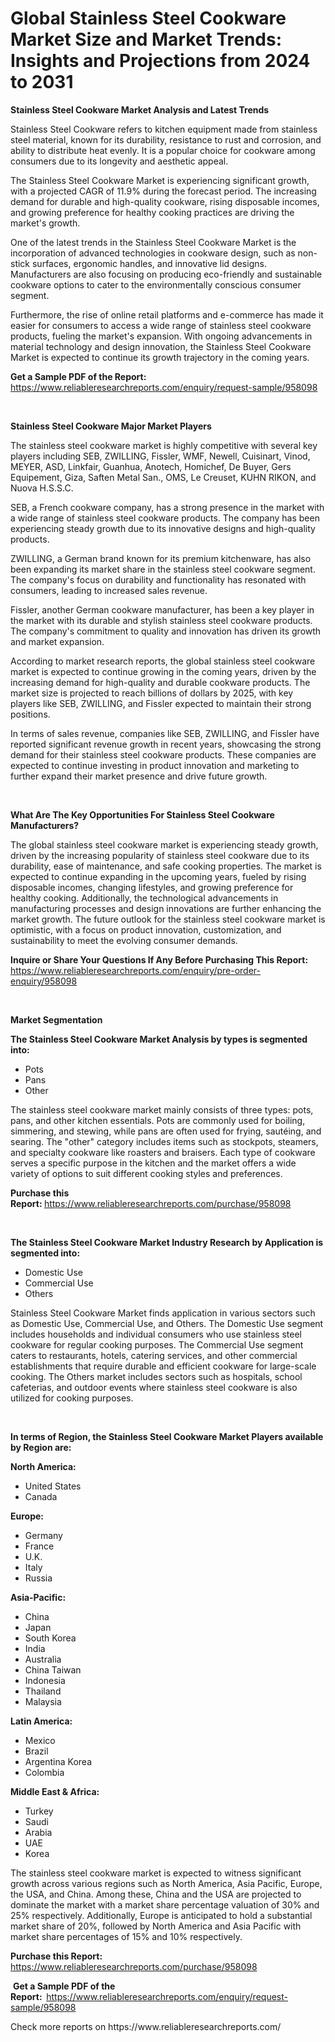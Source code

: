 <p><h1>Global Stainless Steel Cookware Market Size and Market Trends: Insights and Projections from 2024 to 2031</h1></p><p><strong>Stainless Steel Cookware Market Analysis and Latest Trends</strong></p>
<p><p>Stainless Steel Cookware refers to kitchen equipment made from stainless steel material, known for its durability, resistance to rust and corrosion, and ability to distribute heat evenly. It is a popular choice for cookware among consumers due to its longevity and aesthetic appeal.</p><p>The Stainless Steel Cookware Market is experiencing significant growth, with a projected CAGR of 11.9% during the forecast period. The increasing demand for durable and high-quality cookware, rising disposable incomes, and growing preference for healthy cooking practices are driving the market's growth.</p><p>One of the latest trends in the Stainless Steel Cookware Market is the incorporation of advanced technologies in cookware design, such as non-stick surfaces, ergonomic handles, and innovative lid designs. Manufacturers are also focusing on producing eco-friendly and sustainable cookware options to cater to the environmentally conscious consumer segment.</p><p>Furthermore, the rise of online retail platforms and e-commerce has made it easier for consumers to access a wide range of stainless steel cookware products, fueling the market's expansion. With ongoing advancements in material technology and design innovation, the Stainless Steel Cookware Market is expected to continue its growth trajectory in the coming years.</p></p>
<p><strong>Get a Sample PDF of the Report:&nbsp;</strong> <a href="https://www.reliableresearchreports.com/enquiry/request-sample/958098">https://www.reliableresearchreports.com/enquiry/request-sample/958098</a></p>
<p>&nbsp;</p>
<p><strong>Stainless Steel Cookware Major Market Players</strong></p>
<p><p>The stainless steel cookware market is highly competitive with several key players including SEB, ZWILLING, Fissler, WMF, Newell, Cuisinart, Vinod, MEYER, ASD, Linkfair, Guanhua, Anotech, Homichef, De Buyer, Gers Equipement, Giza, Saften Metal San., OMS, Le Creuset, KUHN RIKON, and Nuova H.S.S.C. </p><p>SEB, a French cookware company, has a strong presence in the market with a wide range of stainless steel cookware products. The company has been experiencing steady growth due to its innovative designs and high-quality products. </p><p>ZWILLING, a German brand known for its premium kitchenware, has also been expanding its market share in the stainless steel cookware segment. The company's focus on durability and functionality has resonated with consumers, leading to increased sales revenue.</p><p>Fissler, another German cookware manufacturer, has been a key player in the market with its durable and stylish stainless steel cookware products. The company's commitment to quality and innovation has driven its growth and market expansion.</p><p>According to market research reports, the global stainless steel cookware market is expected to continue growing in the coming years, driven by the increasing demand for high-quality and durable cookware products. The market size is projected to reach billions of dollars by 2025, with key players like SEB, ZWILLING, and Fissler expected to maintain their strong positions.</p><p>In terms of sales revenue, companies like SEB, ZWILLING, and Fissler have reported significant revenue growth in recent years, showcasing the strong demand for their stainless steel cookware products. These companies are expected to continue investing in product innovation and marketing to further expand their market presence and drive future growth.</p></p>
<p>&nbsp;</p>
<p><strong>What Are The Key Opportunities For Stainless Steel Cookware Manufacturers?</strong></p>
<p><p>The global stainless steel cookware market is experiencing steady growth, driven by the increasing popularity of stainless steel cookware due to its durability, ease of maintenance, and safe cooking properties. The market is expected to continue expanding in the upcoming years, fueled by rising disposable incomes, changing lifestyles, and growing preference for healthy cooking. Additionally, the technological advancements in manufacturing processes and design innovations are further enhancing the market growth. The future outlook for the stainless steel cookware market is optimistic, with a focus on product innovation, customization, and sustainability to meet the evolving consumer demands.</p></p>
<p><strong>Inquire or Share Your Questions If Any Before Purchasing This Report:</strong> <a href="https://www.reliableresearchreports.com/enquiry/pre-order-enquiry/958098">https://www.reliableresearchreports.com/enquiry/pre-order-enquiry/958098</a></p>
<p>&nbsp;</p>
<p><strong>Market Segmentation</strong></p>
<p><strong>The Stainless Steel Cookware Market Analysis by types is segmented into:</strong></p>
<p><ul><li>Pots</li><li>Pans</li><li>Other</li></ul></p>
<p><p>The stainless steel cookware market mainly consists of three types: pots, pans, and other kitchen essentials. Pots are commonly used for boiling, simmering, and stewing, while pans are often used for frying, sautéing, and searing. The "other" category includes items such as stockpots, steamers, and specialty cookware like roasters and braisers. Each type of cookware serves a specific purpose in the kitchen and the market offers a wide variety of options to suit different cooking styles and preferences.</p></p>
<p><strong>Purchase this Report:&nbsp;</strong><a href="https://www.reliableresearchreports.com/purchase/958098">https://www.reliableresearchreports.com/purchase/958098</a></p>
<p>&nbsp;</p>
<p><strong>The Stainless Steel Cookware Market Industry Research by Application is segmented into:</strong></p>
<p><ul><li>Domestic Use</li><li>Commercial Use</li><li>Others</li></ul></p>
<p><p>Stainless Steel Cookware Market finds application in various sectors such as Domestic Use, Commercial Use, and Others. The Domestic Use segment includes households and individual consumers who use stainless steel cookware for regular cooking purposes. The Commercial Use segment caters to restaurants, hotels, catering services, and other commercial establishments that require durable and efficient cookware for large-scale cooking. The Others market includes sectors such as hospitals, school cafeterias, and outdoor events where stainless steel cookware is also utilized for cooking purposes.</p></p>
<p>&nbsp;</p>
<p><strong>In terms of Region, the Stainless Steel Cookware Market Players available by Region are:</strong></p>
<p>
    <p> <strong> North America: </strong>
        <ul>
            <li>United States</li>
            <li>Canada</li>
        </ul>
        </p> 
    <p> <strong> Europe: </strong>
        <ul>
            <li>Germany</li>
            <li>France</li>
            <li>U.K.</li>
            <li>Italy</li>
            <li>Russia</li>
        </ul>
        </p> 
    <p> <strong> Asia-Pacific: </strong>
        <ul>
            <li>China</li>
            <li>Japan</li>
            <li>South Korea</li>
            <li>India</li>
            <li>Australia</li>
            <li>China Taiwan</li>
            <li>Indonesia</li>
            <li>Thailand</li>
            <li>Malaysia</li>
        </ul>
        </p> 
    <p> <strong> Latin America: </strong>
        <ul>
            <li>Mexico</li>
            <li>Brazil</li>
            <li>Argentina Korea</li>
            <li>Colombia</li>
        </ul>
        </p> 
    <p> <strong> Middle East & Africa: </strong>
        <ul>
            <li>Turkey</li>
            <li>Saudi</li>
            <li>Arabia</li>
            <li>UAE</li>
            <li>Korea</li>
        </ul>
    </p>
    </p>
<p><p>The stainless steel cookware market is expected to witness significant growth across various regions such as North America, Asia Pacific, Europe, the USA, and China. Among these, China and the USA are projected to dominate the market with a market share percentage valuation of 30% and 25% respectively. Additionally, Europe is anticipated to hold a substantial market share of 20%, followed by North America and Asia Pacific with market share percentages of 15% and 10% respectively.</p></p>
<p><strong>Purchase this Report: </strong><a href="https://www.reliableresearchreports.com/purchase/958098">https://www.reliableresearchreports.com/purchase/958098</a></p>
<p>&nbsp;<strong>Get a Sample PDF of the Report:&nbsp;&nbsp;</strong><a href="https://www.reliableresearchreports.com/enquiry/request-sample/958098">https://www.reliableresearchreports.com/enquiry/request-sample/958098</a></p>
<p><strong></strong></p>
<p>Check more reports on https://www.reliableresearchreports.com/</p>